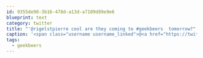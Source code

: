 ```yaml
---
id: 9355de90-3b16-478d-a13d-a7109d89e9e6
blueprint: text
category: twitter
title: "'@rigelstpierre cool are they coming to #geekbeers  tomorrow?"
caption: '<span class="username username_linked">@<a href="https://twitter.com/rigelstpierre" title="Rigel St. Pierre">rigelstpierre</a></span> cool are they coming to <span class="hashtag hashtag_local">#<a href="http://tweettemp.darylchymko.ca/?tag=geekbeers">geekbeers</a>  tomorrow?'
tags:
  - geekbeers
---
```

